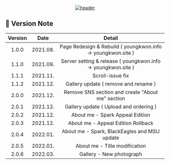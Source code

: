 <div align=center>

[![header](https://capsule-render.vercel.app/api?type=soft&fontColor=020202&height=200&section=header&text=ʜᴇʟʟᴏ,%20ᴛʜɪꜱ%20ɪꜱ%20ʏᴏᴜɴɢᴋᴡᴏɴ%20ᴋɪᴍ%20!&fontAlignY=34&fontSize=48&desc=𝒘𝒘𝒘.𝒚𝒐𝒖𝒏𝒈𝒌𝒘𝒐𝒏.𝒔𝒊𝒕𝒆&descAlignY=60&animation=twinkling)](http:youngkwon.site)
  
</div>

## 📂 Version Note

|    Version    |  Date                                        |  Detail                                        |
| :-----------: | :---------------------------------: | :-------------------------------------------------: |
| 1.0.0 | 2021.08. | Page Redesign & Rebuild ( youngkwon.info → youngkwon.site )  |
| 1.1.0 | 2021.09. | Server setting & release ( youngkwon.info → youngkwon.site )  |
| 1.1.1 | 2021.11. | Scroll-issue fix  |
| 1.1.2 | 2021.12. | Gallery update ( remove and rename )  |
| 2.0.0 | 2021.12. | Remove SNS section and create "About me" section |
| 2.0.1 | 2021.12. | Gallery update ( Upload and ordering ) |
| 2.0.2 | 2021.12. | About me - Spark Appeal Edition |
| 2.0.3 | 2021.12. | About me - Appeal Edition Rollback |
| 2.0.4 | 2022.01. | About me - Spark, BlackEagles and MSU update |
| 2.0.5 | 2022.01. | About me - Title modification |
| 2.0.6 | 2022.03. | Gallery - New photograph |
